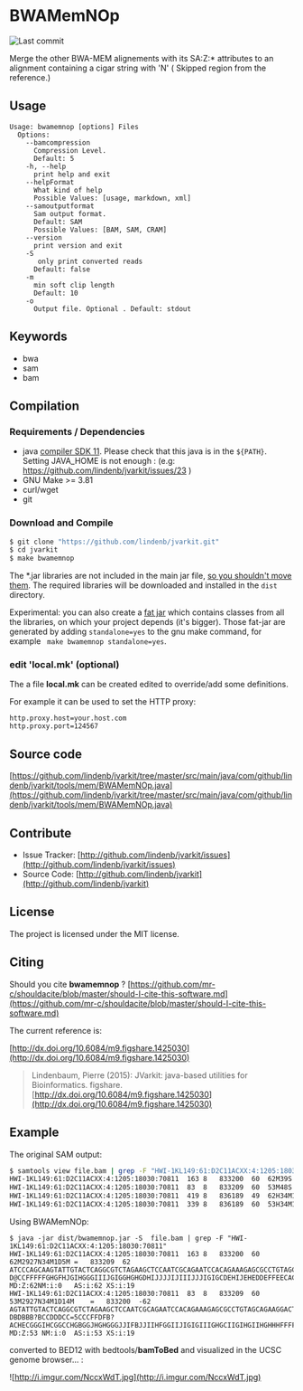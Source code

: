 # BWAMemNOp

![Last commit](https://img.shields.io/github/last-commit/lindenb/jvarkit.png)

Merge the other BWA-MEM alignements with its SA:Z:* attributes to an alignment containing a cigar string with 'N' (  Skipped region from the reference.)


## Usage

```
Usage: bwamemnop [options] Files
  Options:
    --bamcompression
      Compression Level.
      Default: 5
    -h, --help
      print help and exit
    --helpFormat
      What kind of help
      Possible Values: [usage, markdown, xml]
    --samoutputformat
      Sam output format.
      Default: SAM
      Possible Values: [BAM, SAM, CRAM]
    --version
      print version and exit
    -S
       only print converted reads
      Default: false
    -m
      min soft clip length
      Default: 10
    -o
      Output file. Optional . Default: stdout

```


## Keywords

 * bwa
 * sam
 * bam


## Compilation

### Requirements / Dependencies

* java [compiler SDK 11](https://jdk.java.net/11/). Please check that this java is in the `${PATH}`. Setting JAVA_HOME is not enough : (e.g: https://github.com/lindenb/jvarkit/issues/23 )
* GNU Make >= 3.81
* curl/wget
* git


### Download and Compile

```bash
$ git clone "https://github.com/lindenb/jvarkit.git"
$ cd jvarkit
$ make bwamemnop
```

The *.jar libraries are not included in the main jar file, [so you shouldn't move them](https://github.com/lindenb/jvarkit/issues/15#issuecomment-140099011 ).
The required libraries will be downloaded and installed in the `dist` directory.

Experimental: you can also create a [fat jar](https://stackoverflow.com/questions/19150811/) which contains classes from all the libraries, on which your project depends (it's bigger). Those fat-jar are generated by adding `standalone=yes` to the gnu make command, for example ` make bwamemnop standalone=yes`.

### edit 'local.mk' (optional)

The a file **local.mk** can be created edited to override/add some definitions.

For example it can be used to set the HTTP proxy:

```
http.proxy.host=your.host.com
http.proxy.port=124567
```
## Source code 

[https://github.com/lindenb/jvarkit/tree/master/src/main/java/com/github/lindenb/jvarkit/tools/mem/BWAMemNOp.java](https://github.com/lindenb/jvarkit/tree/master/src/main/java/com/github/lindenb/jvarkit/tools/mem/BWAMemNOp.java)


## Contribute

- Issue Tracker: [http://github.com/lindenb/jvarkit/issues](http://github.com/lindenb/jvarkit/issues)
- Source Code: [http://github.com/lindenb/jvarkit](http://github.com/lindenb/jvarkit)

## License

The project is licensed under the MIT license.

## Citing

Should you cite **bwamemnop** ? [https://github.com/mr-c/shouldacite/blob/master/should-I-cite-this-software.md](https://github.com/mr-c/shouldacite/blob/master/should-I-cite-this-software.md)

The current reference is:

[http://dx.doi.org/10.6084/m9.figshare.1425030](http://dx.doi.org/10.6084/m9.figshare.1425030)

> Lindenbaum, Pierre (2015): JVarkit: java-based utilities for Bioinformatics. figshare.
> [http://dx.doi.org/10.6084/m9.figshare.1425030](http://dx.doi.org/10.6084/m9.figshare.1425030)

## Example

The original SAM output:

```bash
$ samtools view file.bam | grep -F "HWI-1KL149:61:D2C11ACXX:4:1205:18030:70811"
HWI-1KL149:61:D2C11ACXX:4:1205:18030:70811	163	8	833200	60	62M39S	=	833209	62	ATCCCAGCAAGTATTGTACTCAGGCGTCTAGAAGCTCCAATCGCAGAATCCACAGAAAGAGCGCCTGTAGCAGAAGGACTTGATTGATGTTGAATGCAACA	D@CCFFFFFGHGFHJGIHGGGIIIJGIGGHGHGDHIJJJJIJIIIJJJIGIGCDEHIJEHEDDEFFEECACDCDDDDD@CCDDDDDDDDDDDBDDDDDD>A	NM:i:0	MD:Z:62AS:i:62	XS:i:19	SA:Z:8,836189,+,62S34M1D5M,49,1;
HWI-1KL149:61:D2C11ACXX:4:1205:18030:70811	83	8	833209	60	53M48S	=	833200	-62	AGTATTGTACTCAGGCGTCTAGAAGCTCCAATCGCAGAATCCACAGAAAGAGCGCCTGTAGCAGAAGGACTTGATTGATGTTGAATGCAACAGGGCGCCCC	DBDBBB?BCCDDDCC=5CCCFFDFB?ACHECGGGIHCGGCCHGBGGJHGHGGGJJIFBJJIIHFGGIIJIGIGIIIGHGCIIGIHGIIHGHHHFFFFFCCC	NM:i:0	MD:Z:53AS:i:53	XS:i:19	SA:Z:8,836189,-,53S34M1D14M,60,1;
HWI-1KL149:61:D2C11ACXX:4:1205:18030:70811	419	8	836189	49	62H34M1D5M	=	833209	-2929	GCCTGTAGCAGAAGGACTTGATTGATGTTGAATGCAACA	DEFFEECACDCDDDDD@CCDDDDDDDDDDDBDDDDDD>A	NM:i:1	MD:Z:34^T5	AS:i:35	XS:i:26	SA:Z:8,833200,+,62M39S,60,0;
HWI-1KL149:61:D2C11ACXX:4:1205:18030:70811	339	8	836189	60	53H34M1D14M	=	833200	-3038	GCCTGTAGCAGAAGGACTTGATTGATGTTGAATGCAACAGGGCGCCCC	JJIFBJJIIHFGGIIJIGIGIIIGHGCIIGIHGIIHGHHHFFFFFCCC	NM:i:1	MD:Z:34^A14	AS:i:41	XS:i:26	SA:Z:8,833209,-,53M48S,60,0;
```

Using BWAMemNOp:

```
$ java -jar dist/bwamemnop.jar -S  file.bam | grep -F "HWI-1KL149:61:D2C11ACXX:4:1205:18030:70811"
HWI-1KL149:61:D2C11ACXX:4:1205:18030:70811	163	8	833200	60	62M2927N34M1D5M	=	833209	62	ATCCCAGCAAGTATTGTACTCAGGCGTCTAGAAGCTCCAATCGCAGAATCCACAGAAAGAGCGCCTGTAGCAGAAGGACTTGATTGATGTTGAATGCAACA	D@CCFFFFFGHGFHJGIHGGGIIIJGIGGHGHGDHIJJJJIJIIIJJJIGIGCDEHIJEHEDDEFFEECACDCDDDDD@CCDDDDDDDDDDDBDDDDDD>A	MD:Z:62NM:i:0	AS:i:62	XS:i:19
HWI-1KL149:61:D2C11ACXX:4:1205:18030:70811	83	8	833209	60	53M2927N34M1D14M	=	833200	-62	AGTATTGTACTCAGGCGTCTAGAAGCTCCAATCGCAGAATCCACAGAAAGAGCGCCTGTAGCAGAAGGACTTGATTGATGTTGAATGCAACAGGGCGCCCC	DBDBBB?BCCDDDCC=5CCCFFDFB?ACHECGGGIHCGGCCHGBGGJHGHGGGJJIFBJJIIHFGGIIJIGIGIIIGHGCIIGIHGIIHGHHHFFFFFCCC	MD:Z:53	NM:i:0	AS:i:53	XS:i:19

```

converted to BED12 with bedtools/**bamToBed** and visualized in the UCSC genome browser... :


![http://i.imgur.com/NccxWdT.jpg](http://i.imgur.com/NccxWdT.jpg)



